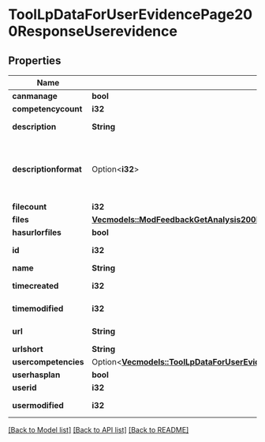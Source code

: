 # ToolLpDataForUserEvidencePage200ResponseUserevidence

## Properties

Name | Type | Description | Notes
------------ | ------------- | ------------- | -------------
**canmanage** | **bool** | canmanage | 
**competencycount** | **i32** | competencycount | 
**description** | **String** | description | [default to ]
**descriptionformat** | Option<**i32**> | description format (1 = HTML, 0 = MOODLE, 2 = PLAIN, or 4 = MARKDOWN) | [optional][default to 1]
**filecount** | **i32** | filecount | 
**files** | [**Vec<models::ModFeedbackGetAnalysis200ResponseItemsdataInnerItemItemfilesInner>**](mod_feedback_get_analysis_200_response_itemsdata_inner_item_itemfiles_inner.md) |  | 
**hasurlorfiles** | **bool** | hasurlorfiles | 
**id** | **i32** | id | [default to 0]
**name** | **String** | name | 
**timecreated** | **i32** | timecreated | [default to 0]
**timemodified** | **i32** | timemodified | [default to 0]
**url** | **String** | url | [default to ]
**urlshort** | **String** | urlshort | 
**usercompetencies** | Option<[**Vec<models::ToolLpDataForUserEvidenceListPage200ResponseEvidenceInnerUsercompetenciesInner>**](tool_lp_data_for_user_evidence_list_page_200_response_evidence_inner_usercompetencies_inner.md)> |  | [optional]
**userhasplan** | **bool** | userhasplan | 
**userid** | **i32** | userid | 
**usermodified** | **i32** | usermodified | [default to 0]

[[Back to Model list]](../README.md#documentation-for-models) [[Back to API list]](../README.md#documentation-for-api-endpoints) [[Back to README]](../README.md)


